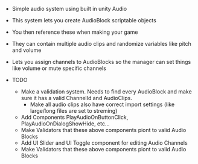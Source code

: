 * Simple audio system using built in unity Audio
* This system lets you create AudioBlock scriptable objects
* You then reference these when making your game
* They can contain multiple audio clips and randomize variables like pitch and volume
* Lets you assign channels to AudioBlocks so the manager can set things like volume or mute specific channels

* TODO 
  * Make a validation system.  Needs to find every AudioBlock and make sure
    it has a valid ChannelId and AudioClips.
	* Make all audio clips also have correct import settings (like large/long files are set to streming)
  * Add Components PlayAudioOnButtonClick, PlayAudioOnDialogShowHide, etc...
  * Make Validators that these above components piont to valid Audio Blocks
  * Add UI Slider and UI Toggle component for editing Audio Channels
  * Make Validators that these above components piont to valid Audio Blocks
